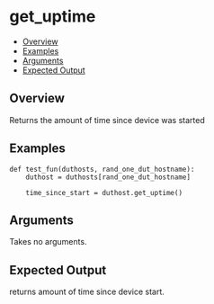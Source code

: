 # get_uptime

- [Overview](#overview)
- [Examples](#examples)
- [Arguments](#arguments)
- [Expected Output](#expected-output)

## Overview
Returns the amount of time since device was started

## Examples
```
def test_fun(duthosts, rand_one_dut_hostname):
    duthost = duthosts[rand_one_dut_hostname]

    time_since_start = duthost.get_uptime()
```


## Arguments
Takes no arguments.

## Expected Output
returns amount of time since device start.
